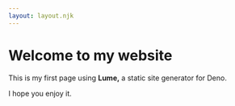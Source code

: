 ```yaml
---
layout: layout.njk
---
```

# Welcome to my website

This is my first page using **Lume,**
a static site generator for Deno.

I hope you enjoy it.
